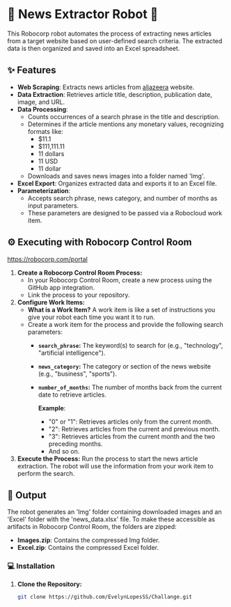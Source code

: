 # 📰 News Extractor Robot 🤖

This Robocorp robot automates the process of extracting news articles from a target website based on user-defined search criteria. The extracted data is then organized and saved into an Excel spreadsheet.

## ✨ Features

* **Web Scraping**: Extracts news articles from [aljazeera](https://www.aljazeera.com/) website.
* **Data Extraction**: Retrieves article title, description, publication date, image, and URL.
* **Data Processing**:
   - Counts occurrences of a search phrase in the title and description.
   - Determines if the article mentions any monetary values,  recognizing formats like:
      - $11.1
      - $111,111.11
      - 11 dollars
      - 11 USD
      - 11 dollar
   - Downloads and saves news images into a folder named 'Img'.
* **Excel Export**: Organizes extracted data and exports it to an Excel file.
* **Parameterization**:
   - Accepts search phrase, news category, and number of months as input parameters.
   - These parameters are designed to be passed via a Robocloud work item.

## ⚙️ Executing with Robocorp Control Room

https://robocorp.com/portal

1. **Create a Robocorp Control Room Process:**
   * In your Robocorp Control Room, create a new process using the GitHub app integration.
   * Link the process to your repository.
2. **Configure Work Items:**
   * **What is a Work Item?** A work item is like a set of instructions you give your robot each time you want it to run. 
   * Create a work item for the process and provide the following search parameters:
      * **`search_phrase`:** The keyword(s) to search for (e.g., "technology", "artificial intelligence").
      * **`news_category`:**  The category or section of the news website (e.g., "business", "sports").
      * **`number_of_months`:** The number of months back from the current date to retrieve articles.

         **Example**: 
         - "0" or "1": Retrieves articles only from the current month.
         - "2": Retrieves articles from the current and previous month.
         - "3": Retrieves articles from the current month and the two preceding months. 
         - And so on.
3. **Execute the Process:**  Run the process to start the news article extraction. The robot will use the information from your work item to perform the search.

## 📂 Output
The robot generates an 'Img' folder containing downloaded images and an 'Excel' folder with the 'news_data.xlsx' file. To make these accessible as artifacts in Robocorp Control Room, the folders are zipped:
- **Images.zip**: Contains the compressed Img folder.
- **Excel.zip**: Contains the compressed Excel folder.


### 💻 Installation

1. **Clone the Repository:**
   ```bash
   git clone https://github.com/EvelynLopesSS/Challange.git
